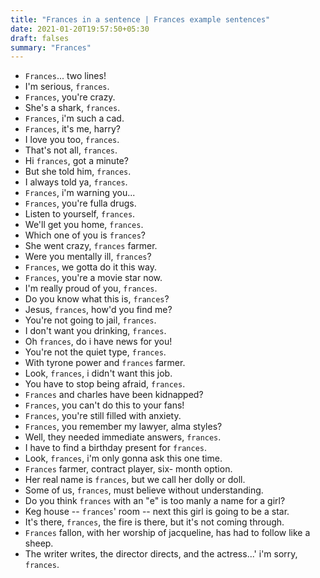 ```yaml
---
title: "Frances in a sentence | Frances example sentences"
date: 2021-01-20T19:57:50+05:30
draft: falses
summary: "Frances"
---
```

- `Frances`... two lines!
- I'm serious, `frances`.
- `Frances`, you're crazy.
- She's a shark, `frances`.
- `Frances`, i'm such a cad.
- `Frances`, it's me, harry?
- I love you too, `frances`.
- That's not all, `frances`.
- Hi `frances`, got a minute?
- But she told him, `frances`.
- I always told ya, `frances`.
- `Frances`, i'm warning you...
- `Frances`, you're fulla drugs.
- Listen to yourself, `frances`.
- We'll get you home, `frances`.
- Which one of you is `frances`?
- She went crazy, `frances` farmer.
- Were you mentally ill, `frances`?
- `Frances`, we gotta do it this way.
- `Frances`, you're a movie star now.
- I'm really proud of you, `frances`.
- Do you know what this is, `frances`?
- Jesus, `frances`, how'd you find me?
- You're not going to jail, `frances`.
- I don't want you drinking, `frances`.
- Oh `frances`, do i have news for you!
- You're not the quiet type, `frances`.
- With tyrone power and `frances` farmer.
- Look, `frances`, i didn't want this job.
- You have to stop being afraid, `frances`.
- `Frances` and charles have been kidnapped?
- `Frances`, you can't do this to your fans!
- `Frances`, you're still filled with anxiety.
- `Frances`, you remember my lawyer, alma styles?
- Well, they needed immediate answers, `frances`.
- I have to find a birthday present for `frances`.
- Look, `frances`, i'm only gonna ask this one time.
- `Frances` farmer, contract player, six- month option.
- Her real name is `frances`, but we call her dolly or doll.
- Some of us, `frances`, must believe without understanding.
- Do you think `frances` with an "e" is too manly a name for a girl?
- Keg house -- `frances`' room -- next this girl is going to be a star.
- It's there, `frances`, the fire is there, but it's not coming through.
- `Frances` fallon, with her worship of jacqueline, has had to follow like a sheep.
- The writer writes, the director directs, and the actress...' i'm sorry, `frances`.
                 
